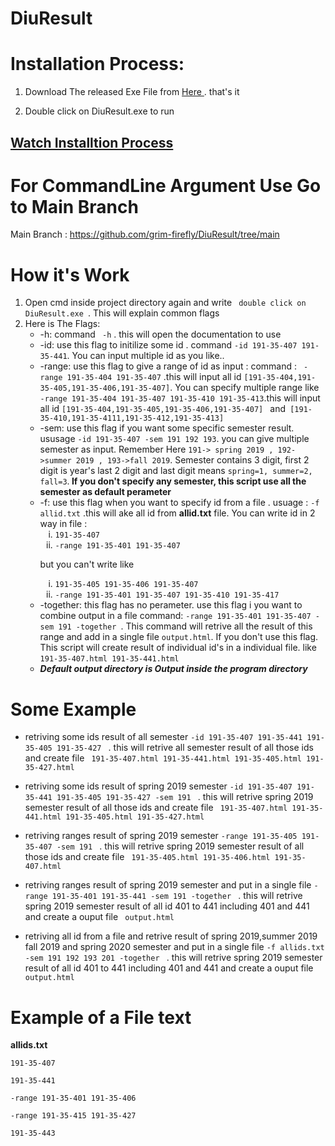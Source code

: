 # DiuResult
<h1> Installation Process: </h1>
<ol>
<li><p> Download The released Exe File from <a href="https://github.com/grim-firefly/DiuResult/releases/tag/v1.0.0">Here </a> . that's it</P></li>
<li><p>Double click on DiuResult.exe to run</P></li>
</ol>
<h2><a href="https://youtu.be/DfIhofuFsOo">Watch Installtion Process</a></h2>

# For CommandLine Argument Use Go to Main Branch
Main Branch : https://github.com/grim-firefly/DiuResult/tree/main
# How it's Work
<ol>
  <li>Open cmd inside project directory again and write <code> double click on DiuResult.exe </code>. This will explain common flags</li>
<li>
  Here is The Flags:
  <ul>
    <li>-h: command  <code> -h</code> . this will open the documentation to use </li>
    <li>-id: use this flag to initilize some id . command <code>-id 191-35-407 191-35-441</code>. You can input multiple id as you like..
    <li>-range: use this flag to give a range of id as input : command : <code> -range 191-35-404 191-35-407</code> .this will input all id <code>[191-35-404,191-35-405,191-35-406,191-35-407]</code>. You can specify multiple range like <code>-range 191-35-404 191-35-407 191-35-410 191-35-413</code>.this will input all id <code>[191-35-404,191-35-405,191-35-406,191-35-407] </code> and<code> [191-35-410,191-35-4111,191-35-412,191-35-413]</code>   </li>
    <li>-sem: use this flag if you want some specific semester result. ususage <code>-id 191-35-407 -sem 191 192 193</code>. you can give multiple semester as input. Remember Here <code>191-> spring 2019 , 192->summer 2019 , 193->fall 2019</code>. Semester contains 3 digit, first 2 digit is year's last 2 digit and last digit means <code>spring=1, summer=2, fall=3</code>.<b> If you don't specify any semester, this script use all the semester as default perameter</b></li>
    <li>-f: use this flag when you want to specify id from a file . usuage : <code>-f allid.txt</code> .this will ake all id from <b>allid.txt</b> file. 
    You can write id in 2 way in file :
      <ol type="i">
        <li> <code>191-35-407</code> </li>
        <li><code>-range 191-35-401 191-35-407</code></li>
      </ol>
      <p> but you can't write like </p>
      <ol type="i">
        <li> <code>191-35-405 191-35-406 191-35-407</code> </li>
        <li><code>-range 191-35-401 191-35-407 191-35-410 191-35-417</code> </li>
      </ol>
      </li>
    <li>-together: this flag has no perameter. use this flag i you want to combine output in a file command: <code>-range 191-35-401 191-35-407 -sem 191 -together </code>. This command will retrive all the result of this range and add in a single file <code>output.html</code>. If you don't use this flag. This script will create result of individual id's in a individual file. like <code>191-35-407.html 191-35-441.html</code> </li>
    <li><b> <i> Default output directory is Output inside the program directory</i> </b> </li>
    
  </ul>

  </li>
</ol>

# Some Example
<ul>
<li><p>retriving some ids result of all semester <code>-id 191-35-407 191-35-441 191-35-405 191-35-427 </code> . this will retrive all semester result of all those ids and create file <code> 191-35-407.html 191-35-441.html 191-35-405.html 191-35-427.html</code> </p></li>

<li><p>retriving some ids result of spring 2019 semester <code>-id 191-35-407 191-35-441 191-35-405 191-35-427 -sem 191 </code> . this will retrive spring 2019 semester result of all those ids and create file <code> 191-35-407.html 191-35-441.html 191-35-405.html 191-35-427.html</code> </p></li>

<li><p>retriving ranges result of spring 2019 semester <code>-range 191-35-405 191-35-407 -sem 191 </code> . this will retrive spring 2019 semester result of all those ids and create file <code> 191-35-405.html 191-35-406.html 191-35-407.html</code> </p></li>

<li><p>retriving ranges result of spring 2019 semester and put in a single file <code>-range 191-35-401 191-35-441 -sem 191 -together </code> . this will retrive spring 2019 semester result of all id 401 to 441 including 401 and 441 and create a ouput file <code> output.html</code> </p></li>
  
  <li><p>retriving all id from a file and retrive result of spring 2019,summer 2019 fall 2019 and spring 2020  semester and put in a single file <code>-f allids.txt -sem 191 192 193 201 -together </code> . this will retrive spring 2019 semester result of all id 401 to 441 including 401 and 441 and create a ouput file <code> output.html</code> </p></li>
  
</ul>

# Example of a File text
<p><b>allids.txt</b></p> 
  <p><code>191-35-407</code></p> 
  <p><code>191-35-441</code></p> 
 <p><code>-range 191-35-401 191-35-406</code></p> 
 <p><code>-range 191-35-415 191-35-427</code></p> 
 <p><code>191-35-443</code></p> 

